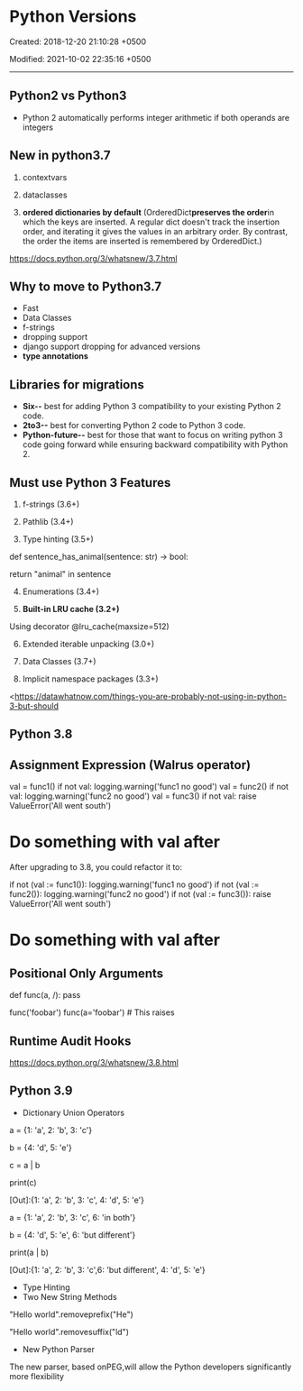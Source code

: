 # Python Versions

Created: 2018-12-20 21:10:28 +0500

Modified: 2021-10-02 22:35:16 +0500

---

## Python2 vs Python3
-   Python 2 automatically performs integer arithmetic if both operands are integers

## New in python3.7

1.  contextvars

2.  dataclasses

3.  **ordered dictionaries by default** (OrderedDict**preserves the order**in which the keys are inserted. A regular dict doesn't track the insertion order, and iterating it gives the values in an arbitrary order. By contrast, the order the items are inserted is remembered by OrderedDict.)

<https://docs.python.org/3/whatsnew/3.7.html>

## Why to move to Python3.7
-   Fast
-   Data Classes
-   f-strings
-   dropping support
-   django support dropping for advanced versions
-   **type annotations**

## Libraries for migrations
-   **Six--** best for adding Python 3 compatibility to your existing Python 2 code.
-   **2to3--** best for converting Python 2 code to Python 3 code.
-   **Python-future--** best for those that want to focus on writing python 3 code going forward while ensuring backward compatibility with Python 2.

## Must use Python 3 Features

1.  f-strings (3.6+)

2.  Pathlib (3.4+)

3.  Type hinting (3.5+)

def sentence_has_animal(sentence: str) -> bool:

return "animal" in sentence

4.  Enumerations (3.4+)

5.  **Built-in LRU cache (3.2+)**

Using decorator @lru_cache(maxsize=512)

6.  Extended iterable unpacking (3.0+)

7.  Data Classes (3.7+)

8.  Implicit namespace packages (3.3+)

<https://datawhatnow.com/things-you-are-probably-not-using-in-python-3-but-should

## Python 3.8

## Assignment Expression (Walrus operator)

val = func1()
if not val:
logging.warning('func1 no good')
val = func2()
if not val:
logging.warning('func2 no good')
val = func3()
if not val:
raise ValueError('All went south')

# Do something with val after

After upgrading to 3.8, you could refactor it to:

if not (val := func1()):
logging.warning('func1 no good')
if not (val := func2()):
logging.warning('func2 no good')
if not (val := func3()):
raise ValueError('All went south')

# Do something with val after

## Positional Only Arguments

def func(a, /):
pass

func('foobar')
func(a='foobar') # This raises

## Runtime Audit Hooks

<https://docs.python.org/3/whatsnew/3.8.html>

## Python 3.9
-   Dictionary Union Operators

a = {1: 'a', 2: 'b', 3: 'c'}

b = {4: 'd', 5: 'e'}

c = a | b

print(c)

[Out]:{1: 'a', 2: 'b', 3: 'c', 4: 'd', 5: 'e'}

a = {1: 'a', 2: 'b', 3: 'c', 6: 'in both'}

b = {4: 'd', 5: 'e', 6: 'but different'}

print(a | b)

[Out]:{1: 'a', 2: 'b', 3: 'c',6: 'but different', 4: 'd', 5: 'e'}
-   Type Hinting
-   Two New String Methods

"Hello world".removeprefix("He")

"Hello world".removesuffix("ld")
-   New Python Parser

The new parser, based onPEG,will allow the Python developers significantly more flexibility
